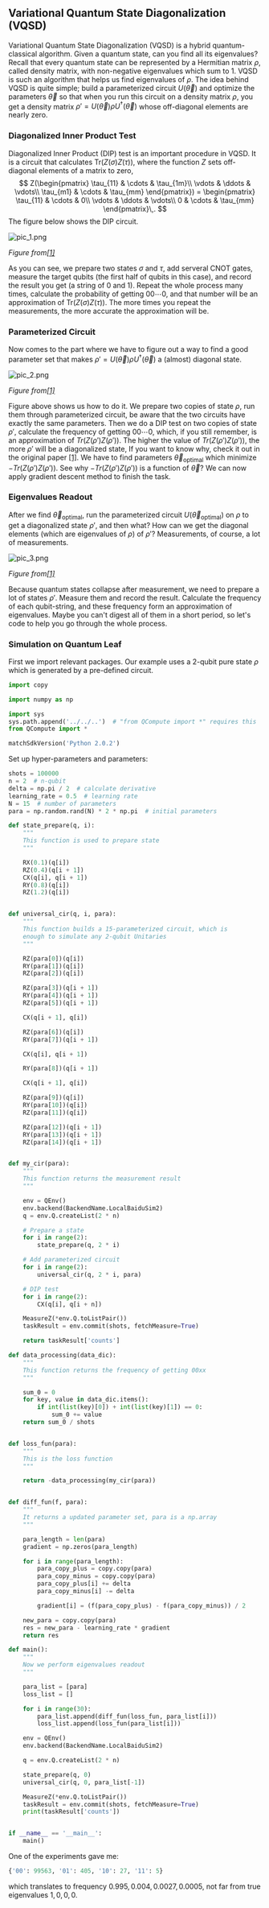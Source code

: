 ## Variational Quantum State Diagonalization (VQSD)

Variational Quantum State Diagonalization (VQSD) is a hybrid quantum-classical algorithm. Given a quantum state, can you find all its eigenvalues? Recall that every quantum state can be represented by a Hermitian matrix $\rho$, called density matrix, with non-negative eigenvalues which sum to 1. VQSD is such an algorithm that helps us find eigenvalues of $\rho$. The idea behind VQSD is quite simple; build a parameterized circuit $U(\overrightarrow\theta)$ and optimize the parameters $\overrightarrow\theta$ so that when you run this circuit on a density matrix $\rho$, you get a density matrix $\rho' = U(\overrightarrow\theta)\rho U^\dagger(\overrightarrow\theta)$ whose off-diagonal elements are nearly zero.
### Diagonalized Inner Product Test

Diagonalized Inner Product (DIP) test is an important procedure in VQSD. It is a circuit that calculates $\text{Tr}(Z(\sigma)Z(\tau))$, where the function $Z$ sets off-diagonal elements of a matrix to zero,
$$
Z(\begin{pmatrix}
\tau_{11} & \cdots & \tau_{1m}\\
\vdots & \ddots & \vdots\\
\tau_{m1} & \cdots & \tau_{mm}
\end{pmatrix}) = \begin{pmatrix}
\tau_{11} & \cdots & 0\\
\vdots & \ddots & \vdots\\
0 & \cdots & \tau_{mm}
\end{pmatrix}\,.
$$
The figure below shows the DIP circuit.

![pic_1.png ](./PIC/pic_1.png)

*Figure from[[1]](https://www.nature.com/articles/s41534-019-0167-6)*

As you can see, we prepare two states $\sigma$ and $\tau$, add serveral CNOT gates, measure the target qubits (the first half of qubits in this case), and record the result you get (a string of $0$ and $1$). Repeat the whole process many times, calculate the probability of getting $00\cdots0$, and that number will be an approximation of $\text{Tr}(Z(\sigma)Z(\tau))$. The more times you repeat the measurements, the more accurate the approximation will be.

### Parameterized Circuit

Now comes to the part where we have to figure out a way to find a good parameter set that makes $\rho' = U(\overrightarrow\theta)\rho U^\dagger(\overrightarrow\theta)$ a (almost) diagonal state.

![pic_2.png ](./PIC/pic_2.png)

*Figure from[[1]](https://www.nature.com/articles/s41534-019-0167-6)*

Figure above shows us how to do it. We prepare two copies of state $\rho$, run them through parameterized circuit, be aware that the two circuits have exactly the same parameters. Then we do a DIP test on two copies of state $\rho'$, calculate the frequency of getting $00\cdots0$, which, if you still remember, is an approximation of $Tr(Z(\rho')Z(\rho'))$. The higher the value of $Tr(Z(\rho')Z(\rho'))$, the more $\rho'$ will be a diagonalized state, If you want to know why, check it out in the original paper [[1]](https://www.nature.com/articles/s41534-019-0167-6). We have to find parameters $\overrightarrow\theta_\text{optimal}$ which minimize $-Tr(Z(\rho')Z(\rho'))$. See why $-Tr(Z(\rho')Z(\rho'))$ is a function of $\overrightarrow\theta$? We can now apply gradient descent method to finish the task.

### Eigenvalues Readout
After we find $\overrightarrow\theta_\text{optimal}$, run the parameterized circuit $U(\overrightarrow\theta_\text{optimal})$ on $\rho$ to get a diagonalized state $\rho'$, and then what? How can we get the diagonal elements (which are eigenvalues of $\rho$) of $\rho'$? Measurements, of course, a lot of measurements. 

![pic_3.png ](./PIC/pic_3.png)

*Figure from[[1]](https://www.nature.com/articles/s41534-019-0167-6)*

Because quantum states collapse after measurement, we need to prepare a lot of states $\rho'$. Measure them and record the result. Calculate the frequency of each qubit-string, and these frequency form an approximation of eigenvalues. Maybe you can't digest all of them in a short period, so let's code to help you go through the whole process.

### Simulation on Quantum Leaf

First we import relevant packages. Our example uses a 2-qubit pure state $\rho$ which is generated by a pre-defined circuit.
```python
import copy

import numpy as np

import sys
sys.path.append('../../..')  # "from QCompute import *" requires this
from QCompute import *

matchSdkVersion('Python 2.0.2')
```
Set up hyper-parameters and parameters:
```python
shots = 100000
n = 2  # n-qubit
delta = np.pi / 2  # calculate derivative
learning_rate = 0.5  # learning rate
N = 15  # number of parameters
para = np.random.rand(N) * 2 * np.pi  # initial parameters
```


```python
def state_prepare(q, i):
    """
    This function is used to prepare state
    """

    RX(0.1)(q[i])
    RZ(0.4)(q[i + 1])
    CX(q[i], q[i + 1])
    RY(0.8)(q[i])
    RZ(1.2)(q[i])


def universal_cir(q, i, para):
    """
    This function builds a 15-parameterized circuit, which is
    enough to simulate any 2-qubit Unitaries
    """

    RZ(para[0])(q[i])
    RY(para[1])(q[i])
    RZ(para[2])(q[i])

    RZ(para[3])(q[i + 1])
    RY(para[4])(q[i + 1])
    RZ(para[5])(q[i + 1])

    CX(q[i + 1], q[i])

    RZ(para[6])(q[i])
    RY(para[7])(q[i + 1])

    CX(q[i], q[i + 1])

    RY(para[8])(q[i + 1])

    CX(q[i + 1], q[i])

    RZ(para[9])(q[i])
    RY(para[10])(q[i])
    RZ(para[11])(q[i])

    RZ(para[12])(q[i + 1])
    RY(para[13])(q[i + 1])
    RZ(para[14])(q[i + 1])


def my_cir(para):
    """
    This function returns the measurement result
    """

    env = QEnv()
    env.backend(BackendName.LocalBaiduSim2)
    q = env.Q.createList(2 * n)

    # Prepare a state
    for i in range(2):
        state_prepare(q, 2 * i)

    # Add parameterized circuit
    for i in range(2):
        universal_cir(q, 2 * i, para)

    # DIP test
    for i in range(2):
        CX(q[i], q[i + n])

    MeasureZ(*env.Q.toListPair())
    taskResult = env.commit(shots, fetchMeasure=True)

    return taskResult['counts']
```

```python
def data_processing(data_dic):
    """
    This function returns the frequency of getting 00xx
    """

    sum_0 = 0
    for key, value in data_dic.items():
        if int(list(key)[0]) + int(list(key)[1]) == 0:
            sum_0 += value
    return sum_0 / shots


def loss_fun(para):
    """
    This is the loss function
    """

    return -data_processing(my_cir(para))


def diff_fun(f, para):
    """
    It returns a updated parameter set, para is a np.array
    """

    para_length = len(para)
    gradient = np.zeros(para_length)

    for i in range(para_length):
        para_copy_plus = copy.copy(para)
        para_copy_minus = copy.copy(para)
        para_copy_plus[i] += delta
        para_copy_minus[i] -= delta

        gradient[i] = (f(para_copy_plus) - f(para_copy_minus)) / 2

    new_para = copy.copy(para)
    res = new_para - learning_rate * gradient
    return res
```

```python
def main():
    """
    Now we perform eigenvalues readout
    """

    para_list = [para]
    loss_list = []

    for i in range(30):
        para_list.append(diff_fun(loss_fun, para_list[i]))
        loss_list.append(loss_fun(para_list[i]))

    env = QEnv()
    env.backend(BackendName.LocalBaiduSim2)

    q = env.Q.createList(2 * n)

    state_prepare(q, 0)
    universal_cir(q, 0, para_list[-1])

    MeasureZ(*env.Q.toListPair())
    taskResult = env.commit(shots, fetchMeasure=True)
    print(taskResult['counts'])


if __name__ == '__main__':
    main()
```

One of the experiments gave me:

```python
{'00': 99563, '01': 405, '10': 27, '11': 5}
```

which translates to frequency $0.995, 0.004, 0.0027, 0.0005$, not far from true eigenvalues $1,0,0,0$.
